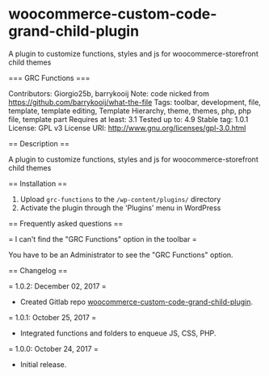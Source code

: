 # woocommerce-custom-code-grand-child-plugin
A plugin to customize functions, styles and js for woocommerce-storefront child themes

=== GRC Functions ===

Contributors: Giorgio25b, barrykooij
Note: code nicked from https://github.com/barrykooij/what-the-file
Tags: toolbar, development, file, template, template editing, Template Hierarchy, theme, themes, php, php file, template part
Requires at least: 3.1
Tested up to: 4.9
Stable tag: 1.0.1
License: GPL v3
License URI: http://www.gnu.org/licenses/gpl-3.0.html

== Description ==

A plugin to customize functions, styles and js for woocommerce-storefront child themes

== Installation ==

1. Upload `grc-functions` to the `/wp-content/plugins/` directory
2. Activate the plugin through the 'Plugins' menu in WordPress

== Frequently asked questions ==

= I can't find the "GRC Functions" option in the toolbar =

You have to be an Administrator to see the "GRC Functions" option.

== Changelog ==

= 1.0.2: December 02, 2017 =
* Created Gitlab repo [woocommerce-custom-code-grand-child-plugin](https://github.com/giorgioriccardi/woocommerce-custom-code-grand-child-plugin).

= 1.0.1: October 25, 2017 =
* Integrated functions and folders to enqueue JS, CSS, PHP.

= 1.0.0: October 24, 2017 =
* Initial release.